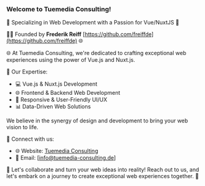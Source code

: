 ### Welcome to Tuemedia Consulting!

🚀 Specializing in Web Development with a Passion for Vue/NuxtJS 🌟

👨‍💼 Founded by **Frederik Reiff** [https://github.com/freiffde](https://github.com/freiffde) 🌐

🌐 At Tuemedia Consulting, we're dedicated to crafting exceptional web experiences using the power of Vue.js and Nuxt.js.

🔧 Our Expertise:
- 💻 Vue.js & Nuxt.js Development
- 🌐 Frontend & Backend Web Development
- 📱 Responsive & User-Friendly UI/UX
- 📊 Data-Driven Web Solutions

We believe in the synergy of design and development to bring your web vision to life.

🔗 Connect with us:
- 🌐 Website: [Tuemedia Consulting](https://www.tuemedia-consulting.de)
- 📧 Email: [info@tuemedia-consulting.de]

🌱 Let's collaborate and turn your web ideas into reality! Reach out to us, and let's embark on a journey to create exceptional web experiences together. 🤝
